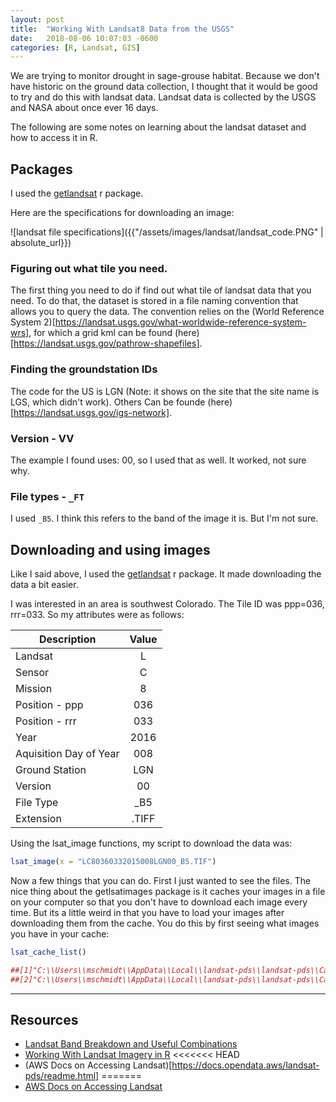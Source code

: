 ```yaml
---
layout: post
title:  "Working With Landsat8 Data from the USGS"
date:   2018-08-06 10:07:03 -0600
categories: [R, Landsat, GIS]
---
```


We are trying to monitor drought in sage-grouse habitat. Because we don't have historic on the ground data collection, I thought that it would be good to try and do this with landsat data. Landsat data is collected by the USGS and NASA about once ever 16 days.

The following are some notes on learning about the landsat dataset and how to access it in R.

## Packages
I used the [getlandsat](https://www.rdocumentation.org/packages/getlandsat/versions/0.2.0) r package.

Here are the specifications for downloading an image:

![landsat file specifications]({{"/assets/images/landsat/landsat_code.PNG" | absolute_url}})

### Figuring out what tile you need.
The first thing you need to do if find out what tile of landsat data that you need. To do that, the dataset is stored in a file naming convention that allows you to query the data. The convention relies on the (World Reference System 2)[https://landsat.usgs.gov/what-worldwide-reference-system-wrs], for which a grid kml can be found (here)[https://landsat.usgs.gov/pathrow-shapefiles].

### Finding the groundstation IDs
The code for the US is LGN (Note: it shows on the site that the site name is LGS, which didn't work).  Others Can be founde (here)[https://landsat.usgs.gov/igs-network].

### Version - VV
The example I found uses: 00, so I used that as well. It worked, not sure why.

### File types - `_FT`
I used `_B5`.  I think this refers to the band of the image it is.  But I'm not sure.

## Downloading and using images

Like I said above, I used the [getlandsat](https://www.rdocumentation.org/packages/getlandsat/versions/0.2.0) r package.  It made downloading the data a bit easier.

I was interested in an area is southwest Colorado.  The Tile ID was ppp=036, rrr=033.  So my attributes were as follows:

| Description            | Value |
|------------------------|:-----:|
| Landsat                |   L   |
| Sensor                 |   C   |
| Mission                |   8   |
| Position - ppp         |  036  |
| Position - rrr         |  033  |
| Year                   |  2016 |
| Aquisition Day of Year |  008  |
| Ground Station         |  LGN  |
| Version                |   00  |
| File Type              |  _B5  |
| Extension              | .TIFF |

Using the lsat_image functions, my script to download the data was:
```r
lsat_image(x = "LC80360332015008LGN00_B5.TIF")
```
Now a few things that you can do.  First I just wanted to see the files.  The nice thing about the getlsatimages package is it caches your images in a file on your computer so that you don't have to download each image every time.  But its a little weird in that you have to load your images after downloading them from the cache.  You do this by first seeing what images you have in your cache:
```r
lsat_cache_list()

##[1]"C:\\Users\\mschmidt\\AppData\\Local\\landsat-pds\\landsat-pds\\Cache/L8/010/117/LC80101172015002LGN00/LC80101172015002LGN00_B5.TIF"
##[2]"C:\\Users\\mschmidt\\AppData\\Local\\landsat-pds\\landsat-pds\\Cache/L8/036/033/LC80360332015008LGN00/LC80360332015008LGN00_B5.TIF"
```

---
## Resources
* [Landsat Band Breakdown and Useful Combinations](http://gif.berkeley.edu/documents/Landsat%20Band%20Information.pdf)
* [Working With Landsat Imagery in R](http://rspatial.org/analysis/rst/9-remotesensing.html)
<<<<<<< HEAD
* (AWS Docs on Accessing Landsat)[https://docs.opendata.aws/landsat-pds/readme.html]
=======
* [AWS Docs on Accessing Landsat](https://docs.opendata.aws/landsat-pds/readme.html)
